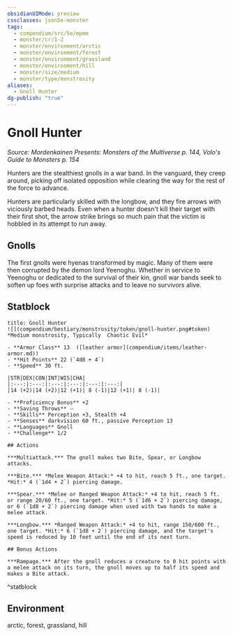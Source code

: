 ```yaml
---
obsidianUIMode: preview
cssclasses: json5e-monster
tags:
  - compendium/src/5e/mpmm
  - monster/cr/1-2
  - monster/environment/arctic
  - monster/environment/forest
  - monster/environment/grassland
  - monster/environment/hill
  - monster/size/medium
  - monster/type/monstrosity
aliases:
  - Gnoll Hunter
dg-publish: "true"
---
```

# Gnoll Hunter
*Source: Mordenkainen Presents: Monsters of the Multiverse p. 144, Volo's Guide to Monsters p. 154*  

Hunters are the stealthiest gnolls in a war band. In the vanguard, they creep around, picking off isolated opposition while clearing the way for the rest of the force to advance.

Hunters are particularly skilled with the longbow, and they fire arrows with viciously barbed heads. Even when a hunter doesn't kill their target with their first shot, the arrow strike brings so much pain that the victim is hobbled in its attempt to run away.

## Gnolls

The first gnolls were hyenas transformed by magic. Many of them were then corrupted by the demon lord Yeenoghu. Whether in service to Yeenoghu or dedicated to the survival of their kin, gnoll war bands seek to soften up foes with surprise attacks and to leave no survivors alive.

## Statblock

```ad-statblock
title: Gnoll Hunter
![](compendium/bestiary/monstrosity/token/gnoll-hunter.png#token)
*Medium monstrosity, Typically  Chaotic Evil*

- **Armor Class** 13  ([leather armor](compendium/items/leather-armor.md))
- **Hit Points** 22 (`4d8 + 4`)
- **Speed** 30 ft.

|STR|DEX|CON|INT|WIS|CHA|
|:---:|:---:|:---:|:---:|:---:|:---:|
|14 (+2)|14 (+2)|12 (+1)| 8 (-1)|12 (+1)| 8 (-1)|

- **Proficiency Bonus** +2
- **Saving Throws** ⏤
- **Skills** Perception +3, Stealth +4
- **Senses** darkvision 60 ft., passive Perception 13
- **Languages** Gnoll
- **Challenge** 1/2

## Actions

***Multiattack.*** The gnoll makes two Bite, Spear, or Longbow attacks.

***Bite.*** *Melee Weapon Attack:* +4 to hit, reach 5 ft., one target. *Hit:* 4 (`1d4 + 2`) piercing damage.

***Spear.*** *Melee or Ranged Weapon Attack:* +4 to hit, reach 5 ft. or range 20/60 ft., one target. *Hit:* 5 (`1d6 + 2`) piercing damage, or 6 (`1d8 + 2`) piercing damage when used with two hands to make a melee attack.

***Longbow.*** *Ranged Weapon Attack:* +4 to hit, range 150/600 ft., one target. *Hit:* 6 (`1d8 + 2`) piercing damage, and the target's speed is reduced by 10 feet until the end of its next turn.

## Bonus Actions

***Rampage.*** After the gnoll reduces a creature to 0 hit points with a melee attack on its turn, the gnoll moves up to half its speed and makes a Bite attack.
```
^statblock

## Environment

arctic, forest, grassland, hill